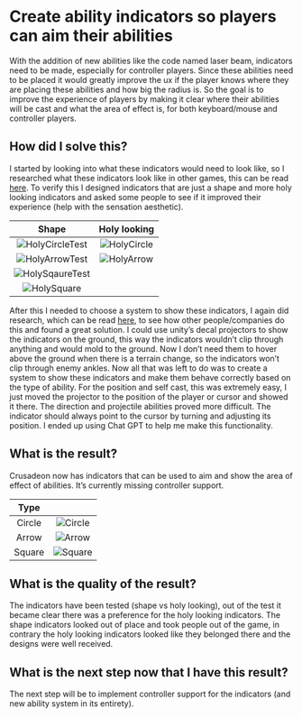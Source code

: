 # Create ability indicators so players can aim their abilities
With the addition of new abilities like the code named laser beam, indicators need to be made, especially for controller players. Since these abilities need to be placed it would greatly improve the ux if the player knows where they are placing these abilities and how big the radius is. So the goal is to improve the experience of players by making it clear where their abilities will be cast and what the area of effect is, for both keyboard/mouse and controller players.

## How did I solve this?
I started by looking into what these indicators would need to look like, so I researched what these indicators look like in other games, this can be read [here](./5.%20Research/03.%20Indicator%20Visuals.md). To verify this I designed indicators that are just a shape and more holy looking indicators and asked some people to see if it improved their experience (help with the sensation aesthetic).

|Shape|Holy looking|
|:---:|:----------:|
|![HolyCircleTest](https://github.com/Timsel1/S6-Portfolio/assets/90602424/998303af-3d0d-41e2-81e4-ea9b8b98b656)|![HolyCircle](https://github.com/Timsel1/S6-Portfolio/assets/90602424/57899bdd-7c87-4c2a-9b30-be7167ab49ab)|
|![HolyArrowTest](https://github.com/Timsel1/S6-Portfolio/assets/90602424/bb0cea07-7309-4602-aab5-882058576fda)|![HolyArrow](https://github.com/Timsel1/S6-Portfolio/assets/90602424/c44e02cb-009e-4cb0-9e3e-e435d4879d16)|
|![HolySqaureTest](https://github.com/Timsel1/S6-Portfolio/assets/90602424/f3328e11-4458-4ec3-b620-026662ebc533)
|![HolySquare](https://github.com/Timsel1/S6-Portfolio/assets/90602424/bde8ebe3-001f-4320-b481-65aacc3904f7)|

After this I needed to choose a system to show these indicators, I again did research, which can be read [here](./5.%20Research/04.%20Indicator%20System.md), to see how other people/companies do this and found a great solution. I could use unity’s decal projectors to show the indicators on the ground, this way the indicators wouldn’t clip through anything and would mold to the ground. Now I don’t need them to hover above the ground when there is a terrain change, so the indicators won’t clip through enemy ankles.
Now all that was left to do was to create a system to show these indicators and make them behave correctly based on the type of ability. For the position and self cast, this was extremely easy, I just moved the projector to the position of the player or cursor and showed it there. The direction and projectile abilities proved more difficult. The indicator should always point to the cursor by turning and adjusting its position. I ended up using Chat GPT to help me make this functionality.

## What is the result?
Crusadeon now has indicators that can be used to aim and show the area of effect of abilities. It’s currently missing controller support.

|Type||
|:--:|:-:|
|Circle|![Circle](https://github.com/Timsel1/S6-Portfolio/assets/90602424/7c2dbbb6-4a78-405b-b75d-4d7b097d3636)|
|Arrow|![Arrow](https://github.com/Timsel1/S6-Portfolio/assets/90602424/62c0803d-d04a-42c3-95e9-41d89e8dc162)|
|Square|![Square](https://github.com/Timsel1/S6-Portfolio/assets/90602424/87c4f9c6-cb5f-4fbe-aff5-ade7e43c026a)|

## What is the quality of the result? 
The indicators have been tested (shape vs holy looking), out of the test it became clear there was a preference for the holy looking indicators. The shape indicators looked out of place and took people out of the game, in contrary the holy looking indicators looked like they belonged there and the designs were well received.

## What is the next step now that I have this result?
The next step will be to implement controller support for the indicators (and new ability system in its entirety).
